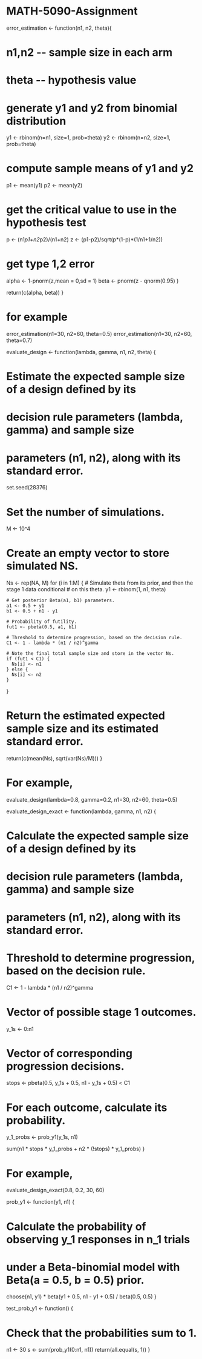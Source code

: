# MATH-5090-Assignment
error_estimation <- function(n1, n2, theta){
  # n1,n2 -- sample size in each arm
  # theta -- hypothesis value
  
  # generate y1 and y2 from binomial distribution
  y1 <- rbinom(n=n1, size=1, prob=theta)
  y2 <- rbinom(n=n2, size=1, prob=theta)
  # compute sample means of y1 and y2
  p1 <- mean(y1)
  p2 <- mean(y2)
  # get the critical value to use in the hypothesis test
  p <- (n1*p1+n2*p2)/(n1+n2)
  z <- (p1-p2)/sqrt(p*(1-p)*(1/n1+1/n2))
  # get type 1,2 error
  alpha <- 1-pnorm(z,mean = 0,sd = 1)
  beta <- pnorm(z - qnorm(0.95) )
  
  return(c(alpha, beta))
}
# for example
error_estimation(n1=30, n2=60, theta=0.5)
error_estimation(n1=30, n2=60, theta=0.7)




evaluate_design <- function(lambda, gamma, n1, n2, theta) {
  
  # Estimate the expected sample size of a design defined by its 
  # decision rule parameters (lambda, gamma) and sample size 
  # parameters (n1, n2), along with its standard error.
  set.seed(28376)
  # Set the number of simulations.
  M <- 10^4
  # Create an empty vector to store simulated NS.
  Ns <- rep(NA, M)
  for (i in 1:M) {
    # Simulate theta from its prior, and then the stage 1 data conditional
    # on this theta.
    y1 <- rbinom(1, n1, theta)
    
    # Get posterior Beta(a1, b1) parameters.
    a1 <- 0.5 + y1
    b1 <- 0.5 + n1 - y1
    
    # Probability of futility.
    fut1 <- pbeta(0.5, a1, b1)
    
    # Threshold to determine progression, based on the decision rule.
    C1 <- 1 - lambda * (n1 / n2)^gamma
    
    # Note the final total sample size and store in the vector Ns.
    if (fut1 < C1) {
      Ns[i] <- n1
    } else {
      Ns[i] <- n2
    }
  }
  
  # Return the estimated expected sample size and its estimated standard error.
  return(c(mean(Ns), sqrt(var(Ns)/M)))
}
# For example,
evaluate_design(lambda=0.8, gamma=0.2, n1=30, n2=60, theta=0.5)


evaluate_design_exact <- function(lambda, gamma, n1, n2) {
  
  # Calculate the expected sample size of a design defined by its 
  # decision rule parameters (lambda, gamma) and sample size 
  # parameters (n1, n2), along with its standard error.
  
  # Threshold to determine progression, based on the decision rule.
  C1 <- 1 - lambda * (n1 / n2)^gamma
  
  # Vector of possible stage 1 outcomes.
  y_1s <- 0:n1
  
  # Vector of corresponding progression decisions.
  stops <- pbeta(0.5, y_1s + 0.5, n1 - y_1s + 0.5) < C1
  
  # For each outcome, calculate its probability.
  y_1_probs <- prob_y1(y_1s, n1)
  
  sum(n1 * stops * y_1_probs + n2 * (!stops) * y_1_probs)
}

# For example,
evaluate_design_exact(0.8, 0.2, 30, 60)




prob_y1 <- function(y1, n1) {
  # Calculate the probability of observing y_1 responses in n_1 trials
  # under a Beta-binomial model with Beta(a = 0.5, b = 0.5) prior.
  
  choose(n1, y1) * beta(y1 + 0.5, n1 - y1 + 0.5) / beta(0.5, 0.5)
}

test_prob_y1 <- function() {
  # Check that the probabilities sum to 1.
  n1 <- 30
  s <- sum(prob_y1(0:n1, n1))
  return(all.equal(s, 1))
}









